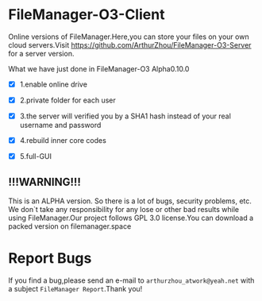 # FileManager-O3-Client
Online versions of FileManager.Here,you can store your files on your own cloud servers.Visit https://github.com/ArthurZhou/FileManager-O3-Server for a server version.


What we have just done in FileManager-O3 Alpha0.10.0

-[x] 1.enable online drive

-[x] 2.private folder for each user

-[x] 3.the server will verified you by a SHA1 hash instead of your real username and password

-[x] 4.rebuild inner core codes

-[x] 5.full-GUI

## !!!WARNING!!! 
This is an ALPHA version. So there is a lot of bugs, security problems, etc. We don`t take any responsibility for any lose or other bad results while using FileManager.Our project follows GPL 3.0 license.You can download a packed version on filemanager.space

# Report Bugs
If you find a bug,please send an e-mail to `arthurzhou_atwork@yeah.net` with a subject `FileManager Report`.Thank you!
